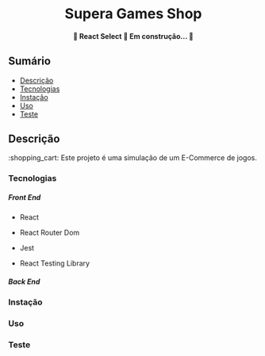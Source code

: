 <h1 align="center">Supera Games Shop </h1>

<h4 align="center"> 
	🚧  React Select 🚀 Em construção...  🚧
</h4>

## Sumário
<!--ts-->
   * [Descrição](#descrição)
   * [Tecnologias](#tecnologias)
   * [Instação](#instação)
   * [Uso](#uso)
   * [Teste](#teste)
<!--te-->

## Descrição
<p>:shopping_cart: Este projeto é uma simulação de um E-Commerce de jogos.</p>

### Tecnologias
##### Front End
* React
* React Router Dom

* Jest
* React Testing Library
##### Back End

### Instação
### Uso
### Teste
